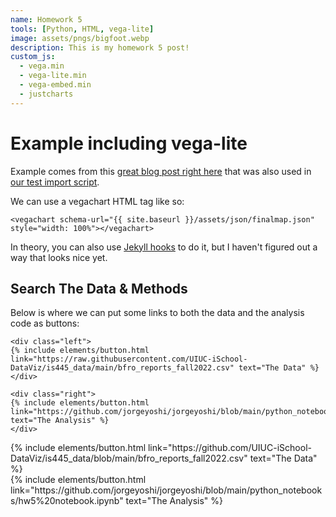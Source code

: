 ```yaml
---
name: Homework 5
tools: [Python, HTML, vega-lite]
image: assets/pngs/bigfoot.webp
description: This is my homework 5 post!
custom_js:
  - vega.min
  - vega-lite.min
  - vega-embed.min
  - justcharts
---
```



# Example including vega-lite

Example comes from this [great blog post right here](https://blog.4dcu.be/programming/2021/05/03/Interactive-Visualizations.html) that was also used in [our test import script](https://github.com/UIUC-iSchool-DataViz/is445_bcubcg_fall2022/blob/main/week01/test_imports_week01.ipynb).

We can use a vegachart HTML tag like so:

```
<vegachart schema-url="{{ site.baseurl }}/assets/json/finalmap.json" style="width: 100%"></vegachart>
```

<vegachart schema-url="{{ site.baseurl }}/assets/json/finalmap.json" style="width: 100%"></vegachart>

<vegachart schema-url="jorgeyoshi/assets/json/finalmap.json" style="width: 100%"></vegachart>

<vegachart schema-url="/assets/json/finalmap.json" style="width: 100%"></vegachart>


In theory, you can also use [Jekyll hooks](https://jekyllrb.com/docs/plugins/hooks/) to do it, but I haven't figured out a way that looks nice yet.


## Search The Data & Methods

Below is where we can put some links to both the data and the analysis code as buttons:

```
<div class="left">
{% include elements/button.html link="https://raw.githubusercontent.com/UIUC-iSchool-DataViz/is445_data/main/bfro_reports_fall2022.csv" text="The Data" %}
</div>

<div class="right">
{% include elements/button.html link="https://github.com/jorgeyoshi/jorgeyoshi/blob/main/python_notebooks/hw5%20notebook.ipynb" text="The Analysis" %}
</div>
```

<!-- these are written in a combo of html and liquid --> 

<div class="left">
{% include elements/button.html link="https://github.com/UIUC-iSchool-DataViz/is445_data/blob/main/bfro_reports_fall2022.csv" text="The Data" %}
</div>

<div class="right">
{% include elements/button.html link="https://github.com/jorgeyoshi/jorgeyoshi/blob/main/python_notebooks/hw5%20notebook.ipynb" text="The Analysis" %}
</div>
